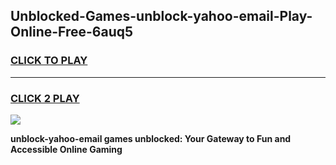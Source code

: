 
## Unblocked-Games-unblock-yahoo-email-Play-Online-Free-6auq5
<h3>
<a href="https://premium76.site?title=unblock-yahoo-email&ref=26A">CLICK TO PLAY</a></h3>
<hr>

<h3>
<a href="https://premium76.site?title=unblock-yahoo-email&ref=26A">CLICK 2 PLAY</a>
  
</h3>

<a href="https://premium76.site?title=unblock-yahoo-email&ref=26A"><img src="https://clearcache.store/games.png"></a>


**unblock-yahoo-email games unblocked: Your Gateway to Fun and Accessible Online Gaming**
